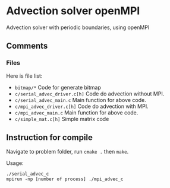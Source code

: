 # Advection solver openMPI

Advection solver with periodic boundaries, using openMPI

## Comments

### Files
Here is file list:
- ``bitmap/*`` Code for generate bitmap
- ``c/serial_advec_driver.c[h]`` Code do advection without MPI.
- ``c/serial_advec_main.c`` Main function for above code.
- ``c/mpi_advec_driver.c[h]`` Code do advection with MPI.
- ``c/mpi_advec_main.c`` Main function for above code.
- ``c/simple_mat.c[h]`` Simple matrix code

## Instruction for compile
Navigate to problem folder, run ``cmake .`` then ``make``.

Usage:
```
./serial_advec_c
mpirun -np [number of process] ./mpi_advec_c
```
